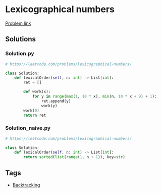 # Lexicographical numbers

[Problem link](https://leetcode.com/problems/lexicographical-numbers/)

## Solutions


### Solution.py
```py
# https://leetcode.com/problems/lexicographical-numbers/

class Solution:
    def lexicalOrder(self, n: int) -> List[int]:
        ret = []

        def work(x):
            for y in range(max(1, 10 * x), min(n, 10 * x + 9) + 1):
                ret.append(y)
                work(y)
        work(0)
        return ret
```
### Solution_naive.py
```py
# https://leetcode.com/problems/lexicographical-numbers/

class Solution:
    def lexicalOrder(self, n: int) -> List[int]:
        return sorted(list(range(1, n + 1)), key=str)
```
## Tags

* [Backtracking](/Collections/backtracking.md#backtracking)
